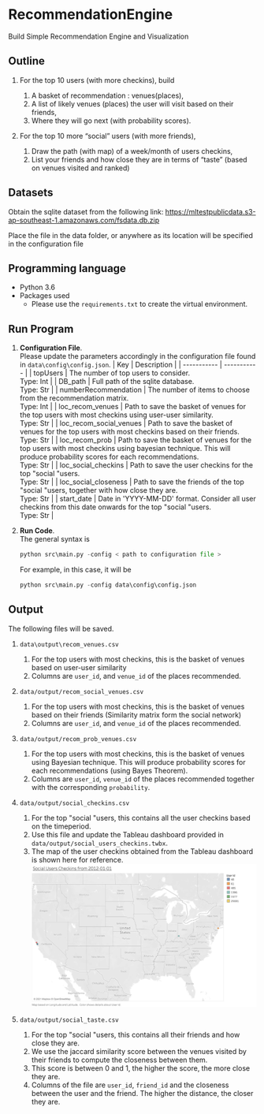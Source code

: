 # RecommendationEngine
Build Simple Recommendation Engine and Visualization

## Outline

1. For the top 10 users (with more checkins), build
    1.  A basket of recommendation : venues(places), 
    1.  A list of likely venues (places) the user will visit based on their friends,
    1.  Where they will go next (with probability scores).

1. For the top 10 more “social” users (with more friends),
    1.  Draw the path (with map) of a week/month of users checkins,
    2.  List your friends and how close they are in terms of “taste” (based on venues visited
and ranked)

## Datasets
Obtain the sqlite dataset from the following link: https://mltestpublicdata.s3-ap-southeast-1.amazonaws.com/fsdata.db.zip

Place the file in the data folder, or anywhere as its location will be specified in the configuration file

## Programming language

* Python 3.6
* Packages used
    * Please use the ```requirements.txt``` to create the virtual environment.

## Run Program

1. **Configuration File**.   
    Please update the parameters accordingly in the configuration file found in ```data\config\config.json```.
    | Key     | Description |
    | ----------- | ----------- |
    | topUsers     | The number of top users to consider. <br> Type: Int |
    | DB_path   | Full path of the sqlite database.  <br> Type: Str     |
    | numberRecommendation     | The number of items to choose from the recommendation matrix. <br> Type: Int |
    | loc_recom_venues   | Path to save the basket of venues for the top users with most checkins using user-user similarity. <br> Type: Str     |
    | loc_recom_social_venues   | Path to save the basket of venues for the top users with most checkins based on their friends.  <br> Type: Str     |
    | loc_recom_prob   | Path to save the basket of venues for the top users with most checkins using bayesian technique. This will produce probability scores for each recommendations.  <br> Type: Str     |
    | loc_social_checkins   | Path to save the user checkins for the top "social "users. <br> Type: Str     |
    | loc_social_closeness   | Path to save the friends of the top "social "users, together with how close they are. <br> Type: Str     |
    | start_date   | Date in 'YYYY-MM-DD' format. Consider all user checkins from this date onwards for the top "social "users.  <br> Type: Str     |
    

2. **Run Code**.  
    The general syntax is
    ```python
    python src\main.py -config < path to configuration file >
    ```
    For example, in this case, it will be
    ```python
    python src\main.py -config data\config\config.json
    ```

## Output
The following files will be saved.

1. `data\output\recom_venues.csv`
    1. For the top users with most checkins, this is the basket of venues based on user-user similarity
    2. Columns are `user_id`, and `venue_id` of the places recommended.
    
1. `data/output/recom_social_venues.csv`
    1. For the top users with most checkins, this is the basket of venues based on their friends (Similarity matrix form the social network)
    2. Columns are `user_id`, and `venue_id` of the places recommended.

1. `data/output/recom_prob_venues.csv`
    1. For the top users with most checkins, this is the basket of venues using Bayesian technique. This will produce probability scores for each recommendations (using Bayes Theorem).
    2. Columns are `user_id`, `venue_id` of the places recommended together with the corresponding `probability`.

1. `data/output/social_checkins.csv`
    1. For the top "social "users, this contains all the user checkins based on the timeperiod.
    2. Use this file and update the Tableau dashboard provided in `data/output/social_users_checkins.twbx`.
    3. The map of the user checkins obtained from the Tableau dashboard is shown here for reference.
    ![alt text](https://github.com/vedprakash1985/RecommendationEngine/blob/master/data/image/checkin_map.png?raw=true)
    
 1. `data/output/social_taste.csv`
     1. For the top "social "users, this contains all their friends and how close they are.
     2. We use the jaccard similarity score between the venues visited by their friends to compute the closeness between them.
     3. This score is between 0 and 1, the higher the score, the more close they are.
     4. Columns of the file are `user_id`, `friend_id` and the closeness between the user and the friend. The higher the distance, the closer they are.
